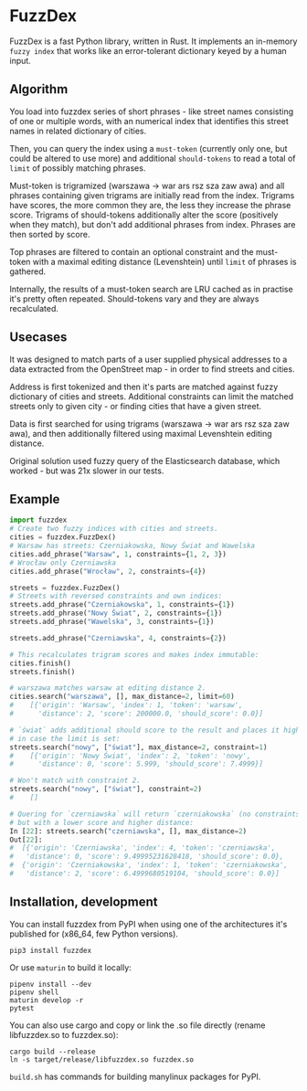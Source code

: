 # FuzzDex

FuzzDex is a fast Python library, written in Rust. It implements an in-memory
`fuzzy index` that works like an error-tolerant dictionary keyed by a human
input.

## Algorithm

You load into fuzzdex series of short phrases - like street names consisting of
one or multiple words, with an numerical index that identifies this street names
in related dictionary of cities.

Then, you can query the index using a `must-token` (currently only one, but
could be altered to use more) and additional `should-tokens` to read a total of
`limit` of possibly matching phrases.

Must-token is trigramized (warszawa -> war ars rsz sza zaw awa) and all phrases
containing given trigrams are initially read from the index. Trigrams have
scores, the more common they are, the less they increase the phrase score.
Trigrams of should-tokens additionally alter the score (positively when they
match), but don't add additional phrases from index. Phrases are then sorted by
score.

Top phrases are filtered to contain an optional constraint and the must-token
with a maximal editing distance (Levenshtein) until `limit` of phrases is
gathered.

Internally, the results of a must-token search are LRU cached as in practise
it's pretty often repeated. Should-tokens vary and they are always recalculated.

## Usecases

It was designed to match parts of a user supplied physical addresses to a data
extracted from the OpenStreet map - in order to find streets and cities.

Address is first tokenized and then it's parts are matched against fuzzy
dictionary of cities and streets. Additional constraints can limit the matched
streets only to given city - or finding cities that have a given street.

Data is first searched for using trigrams (warszawa -> war ars rsz sza zaw awa),
and then additionally filtered using maximal Levenshtein editing distance.

Original solution used fuzzy query of the Elasticsearch database, which worked -
but was 21x slower in our tests.

## Example

```python
import fuzzdex
# Create two fuzzy indices with cities and streets.
cities = fuzzdex.FuzzDex()
# Warsaw has streets: Czerniakowska, Nowy Świat and Wawelska
cities.add_phrase("Warsaw", 1, constraints={1, 2, 3})
# Wrocław only Czerniawska
cities.add_phrase("Wrocław", 2, constraints={4})

streets = fuzzdex.FuzzDex()
# Streets with reversed constraints and own indices:
streets.add_phrase("Czerniakowska", 1, constraints={1})
streets.add_phrase("Nowy Świat", 2, constraints={1})
streets.add_phrase("Wawelska", 3, constraints={1})

streets.add_phrase("Czerniawska", 4, constraints={2})

# This recalculates trigram scores and makes index immutable:
cities.finish()
streets.finish()

# warszawa matches warsaw at editing distance 2.
cities.search("warszawa", [], max_distance=2, limit=60)
#    [{'origin': 'Warsaw', 'index': 1, 'token': 'warsaw',
#      'distance': 2, 'score': 200000.0, 'should_score': 0.0}]

# `świat` adds additional should score to the result and places it higher
# in case the limit is set:
streets.search("nowy", ["świat"], max_distance=2, constraint=1)
#    [{'origin': 'Nowy Świat', 'index': 2, 'token': 'nowy',
#      'distance': 0, 'score': 5.999, 'should_score': 7.4999}]

# Won't match with constraint 2.
streets.search("nowy", ["świat"], constraint=2)
#    []

# Quering for `czerniawska` will return `czerniakowska` (no constraints),
# but with a lower score and higher distance:
In [22]: streets.search("czerniawska", [], max_distance=2)
Out[22]:
#  [{'origin': 'Czerniawska', 'index': 4, 'token': 'czerniawska',
#   'distance': 0, 'score': 9.49995231628418, 'should_score': 0.0},
#  {'origin': 'Czerniakowska', 'index': 1, 'token': 'czerniakowska',
#   'distance': 2, 'score': 6.4999680519104, 'should_score': 0.0}]
```

## Installation, development

You can install fuzzdex from PyPI when using one of the architectures it's
published for (x86_64, few Python versions).

    pip3 install fuzzdex

Or use `maturin` to build it locally:

    pipenv install --dev
    pipenv shell
    maturin develop -r
    pytest

You can also use cargo and copy or link the .so file directly (rename
libfuzzdex.so to fuzzdex.so):

    cargo build --release
    ln -s target/release/libfuzzdex.so fuzzdex.so

`build.sh` has commands for building manylinux packages for PyPI.
